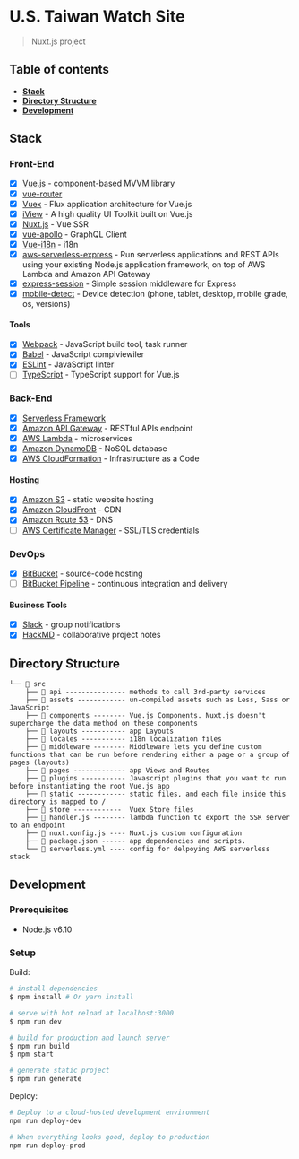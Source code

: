 # U.S. Taiwan Watch Site

> Nuxt.js project

## Table of contents

* **[Stack](#stack)**
* **[Directory Structure](#directory-structure)**
* **[Development](#development)**

## Stack

### Front-End

* [x] [Vue.js](https://vuejs.org/) - component-based MVVM library
* [x] [vue-router](https://github.com/vuejs/vue-router)
* [x] [Vuex](https://github.com/vuejs/vuex) - Flux application architecture for Vue.js
* [x] [iView](https://github.com/iview/iview) - A high quality UI Toolkit built on Vue.js
* [x] [Nuxt.js](https://nuxtjs.org/guide/installation) - Vue SSR
* [x] [vue-apollo](https://github.com/akryum/vue-apollo) - GraphQL Client
* [x] [Vue-i18n](https://github.com/kazupon/vue-i18n) - i18n
* [x] [aws-serverless-express](https://github.com/awslabs/aws-serverless-express) - Run serverless applications and REST APIs using your existing Node.js application framework, on top of AWS Lambda and Amazon API Gateway
* [x] [express-session](https://github.com/expressjs/session) - Simple session middleware for Express
* [x] [mobile-detect](https://github.com/hgoebl/mobile-detect.js/) - Device detection (phone, tablet, desktop, mobile grade, os, versions)

#### Tools

* [x] [Webpack](https://webpack.github.io/) - JavaScript build tool, task runner
* [x] [Babel](https://babeljs.io/) - JavaScript compiviewiler
* [x] [ESLint](http://eslint.org/) - JavaScript linter
* [ ] [TypeScript](https://vuejs.org/v2/guide/typescript.html) - TypeScript support for Vue.js

### Back-End

* [x] [Serverless Framework](http://serverless.com/)
* [x] [Amazon API Gateway](https://aws.amazon.com/api-gateway) - RESTful APIs endpoint
* [x] [AWS Lambda](https://aws.amazon.com/lambda) - microservices
* [x] [Amazon DynamoDB](https://aws.amazon.com/dynamodb) - NoSQL database
* [x] [AWS CloudFormation](https://aws.amazon.com/cloudformation) - Infrastructure as a Code

#### Hosting

* [x] [Amazon S3](https://aws.amazon.com/s3) - static website hosting
* [x] [Amazon CloudFront](https://aws.amazon.com/cloudfront) - CDN
* [x] [Amazon Route 53](https://aws.amazon.com/route53) - DNS
* [ ] [AWS Certificate Manager](https://aws.amazon.com/certificate-manager) - SSL/TLS credentials

### DevOps

* [x] [BitBucket](https://bitbucket.org/) - source-code hosting
* [ ] [BitBucket Pipeline](https://bitbucket.org/product/features/pipelines) - continuous integration and delivery

#### Business Tools

* [x] [Slack](https://taiwan-watch-slack-invite.herokuapp.com/) - group notifications
* [x] [HackMD](https://hackmd.io/c/BJKPgq5sZ/) - collaborative project notes

## Directory Structure

```text
└── 📂 src
    ├── 📂 api --------------- methods to call 3rd-party services
    ├── 📂 assets ------------ un-compiled assets such as Less, Sass or JavaScript
    ├── 📂 components -------- Vue.js Components. Nuxt.js doesn't supercharge the data method on these components
    ├── 📂 layouts ----------- app Layouts
    ├── 📂 locales ----------- i18n localization files
    ├── 📂 middleware -------- Middleware lets you define custom functions that can be run before rendering either a page or a group of pages (layouts)
    ├── 📂 pages ------------- app Views and Routes
    ├── 📂 plugins ----------- Javascript plugins that you want to run before instantiating the root Vue.js app
    ├── 📂 static ------------ static files, and each file inside this directory is mapped to /
    ├── 📂 store ------------  Vuex Store files
    ├── 📄 handler.js -------- lambda function to export the SSR server to an endpoint
    ├── 📄 nuxt.config.js ---- Nuxt.js custom configuration
    ├── 📄 package.json ------ app dependencies and scripts.
    └── 📄 serverless.yml ---- config for delpoying AWS serverless stack
```

## Development

### Prerequisites

* Node.js v6.10

### Setup

Build:

```bash
# install dependencies
$ npm install # Or yarn install

# serve with hot reload at localhost:3000
$ npm run dev

# build for production and launch server
$ npm run build
$ npm start

# generate static project
$ npm run generate
```

Deploy:

```bash
# Deploy to a cloud-hosted development environment
npm run deploy-dev

# When everything looks good, deploy to production
npm run deploy-prod
```
